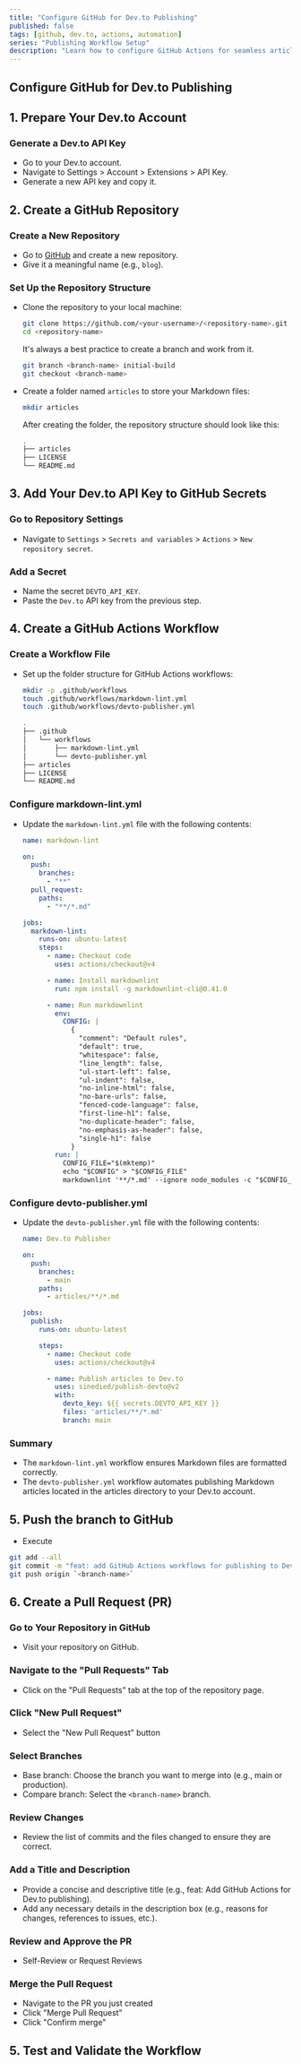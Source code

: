```yaml
---
title: "Configure GitHub for Dev.to Publishing"
published: false
tags: [github, dev.to, actions, automation]
series: "Publishing Workflow Setup"
description: "Learn how to configure GitHub Actions for seamless article publishing to Dev.to, including Markdown linting and automated publishing workflows."
---
```


## Configure GitHub for Dev.to Publishing

## 1. Prepare Your Dev.to Account

### Generate a Dev.to API Key

- Go to your Dev.to account.
- Navigate to Settings > Account > Extensions > API Key.
- Generate a new API key and copy it.

## 2. Create a GitHub Repository

### Create a New Repository

- Go to [GitHub](https://github.com) and create a new repository.
- Give it a meaningful name (e.g., `blog`).

### Set Up the Repository Structure

- Clone the repository to your local machine:

  ```bash
  git clone https://github.com/<your-username>/<repository-name>.git
  cd <repository-name>
  ```
  
  It's always a best practice to create a branch and work from it.

  ```bash
  git branch <branch-name> initial-build
  git checkout <branch-name>
  ```

- Create a folder named `articles` to store your Markdown files:

  ```bash
  mkdir articles
  ```

  After creating the folder, the repository structure should look like this:

  ```bash
  .
  ├── articles
  ├── LICENSE
  └── README.md
  ```

## 3. Add Your Dev.to API Key to GitHub Secrets

### Go to Repository Settings

- Navigate to `Settings` > `Secrets and variables` > `Actions` > `New repository secret`.

### Add a Secret

- Name the secret `DEVTO_API_KEY`.
- Paste the `Dev.to` API key from the previous step.

## 4. Create a GitHub Actions Workflow

### Create a Workflow File

- Set up the folder structure for GitHub Actions workflows:

  ```bash
  mkdir -p .github/workflows
  touch .github/workflows/markdown-lint.yml
  touch .github/workflows/devto-publisher.yml
  ```

  ```bash
  .
  ├── .github
  │   └── workflows
  │       ├── markdown-lint.yml
  │       └── devto-publisher.yml
  ├── articles
  ├── LICENSE
  └── README.md
  ```

### Configure markdown-lint.yml

- Update the `markdown-lint.yml` file with the following contents:

  ```yaml
  name: markdown-lint

  on:
    push:
      branches:
        - "**"
    pull_request:
      paths:
        - "**/*.md"

  jobs:
    markdown-lint:
      runs-on: ubuntu-latest
      steps:
        - name: Checkout code
          uses: actions/checkout@v4

        - name: Install markdownlint
          run: npm install -g markdownlint-cli@0.41.0

        - name: Run markdownlint
          env:
            CONFIG: |
              {
                "comment": "Default rules",
                "default": true,
                "whitespace": false,
                "line_length": false,
                "ul-start-left": false,
                "ul-indent": false,
                "no-inline-html": false,
                "no-bare-urls": false,
                "fenced-code-language": false,
                "first-line-h1": false,
                "no-duplicate-header": false,
                "no-emphasis-as-header": false,
                "single-h1": false
              }
          run: |
            CONFIG_FILE="$(mktemp)"
            echo "$CONFIG" > "$CONFIG_FILE"
            markdownlint '**/*.md' --ignore node_modules -c "$CONFIG_FILE"
  ```

### Configure devto-publisher.yml

- Update the `devto-publisher.yml` file with the following contents:

  ```yaml
  name: Dev.to Publisher

  on:
    push:
      branches:
        - main
      paths:
        - articles/**/*.md

  jobs:
    publish:
      runs-on: ubuntu-latest

      steps:
        - name: Checkout code
          uses: actions/checkout@v4

        - name: Publish articles to Dev.to
          uses: sinedied/publish-devto@v2
          with:
            devto_key: ${{ secrets.DEVTO_API_KEY }}
            files: 'articles/**/*.md'
            branch: main
  ```

### Summary

- The `markdown-lint.yml` workflow ensures Markdown files are formatted correctly.
- The `devto-publisher.yml` workflow automates publishing Markdown articles located in the articles directory to your Dev.to account.

## 5. Push the branch to GitHub

- Execute

```bash
git add --all
git commit -m "feat: add GitHub Actions workflows for publishing to Dev.to" -m "Configure automation with markdown linting and article publishing workflows."
git push origin `<branch-name>`
```

## 6. Create a Pull Request (PR)

### Go to Your Repository in GitHub

- Visit your repository on GitHub.

### Navigate to the "Pull Requests" Tab

- Click on the "Pull Requests" tab at the top of the repository page.

### Click "New Pull Request"

- Select the "New Pull Request" button

### Select Branches

- Base branch: Choose the branch you want to merge into (e.g., main or production).
- Compare branch: Select the `<branch-name>` branch.

### Review Changes

- Review the list of commits and the files changed to ensure they are correct.

### Add a Title and Description

- Provide a concise and descriptive title (e.g., feat: Add GitHub Actions for Dev.to publishing).
- Add any necessary details in the description box (e.g., reasons for changes, references to issues, etc.).

### Review and Approve the PR

- Self-Review or Request Reviews

### Merge the Pull Request

- Navigate to the PR you just created
- Click "Merge Pull Request"
- Click "Confirm merge"

## 5. Test and Validate the Workflow
